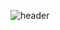 ![header](https://capsule-render.vercel.app/api?type=waving&color=gradient&text=YangGM-Github&animation=fadeIn)

